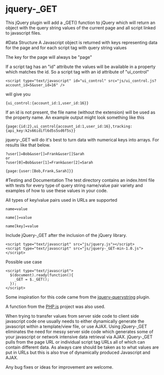 # jquery-_GET
This jQuery plugin will add a _GET() function to jQuery which will return an object with the query string values of the current page and all script linked to javascript files.
 
#Data Structure
 A Javascript object is returned with keys representing data for the page and for each script tag with query string values
 
 The key for the page will always be "page"
 
 If a script tag has an "id" attribute the values will be available in a property which matches the id. So a script tag with an id attribute of "ui_control"
 ```
 <script type="text/javascript" id="ui_control" src="js/ui_control.js?account_id=5&user_id=16" />
 ```
 will give you
 ```
 {ui_control:{account_id:1,user_id:16}}
 ```
 If an id is not present, the file name (without the extension) will be used as the property name. An example output might look something like this
 ```
 {page:{id:2},ui_control{account_id:1,user_id:16},tracking:{api_key:k2s66idifl6d5s5sd6f5s}}

 ```
 
 jquery-_GET will do it's best to turn data with numerical keys into arrays. For results like that below.
 ```
 ?user[]=Bob&user[]=Frank&user[]Sarah
 or
 ?user[0]=Bob&user[1]=Frank&user[2]=Sarah
 
 {page:{user:[Bob,Frank,Sarah]}}
 
 ```
 
#Testing and Documentation 
 The test directory contains an index.html file with tests for every type of query string name/value pair variety and examples of how to use these values in your code. 
 
 All types of key/value pairs used in URLs are supported
 
 ```
 name=value
 ```
 
 ```
 name[]=value
 ```
 ```
 name[key]=value
 ```
 
 Include jQuery-_GET after the inclusion of the jQuery library.
 ```
 <script type="text/javascript" src="js/jquery.js"></script>
 <script type="text/javascript" src="js/jquery-_GET-min-1.0.js"></script>
 ```
 Possible use case
 ```
 <script type="text/javascript">
   $(document).ready(function(){
     _GET = $._GET();
   });
 </script>
 ```
 
 Some inspiration for this code came from the [jquery-querystring](https://github.com/kylefox/jquery-querystring) plugin.
 
 A function from the [PHP.js](http://phpjs.org) project was also used.
 
 When trying to transfer values from server side code to client side javascript code one usually needs to either
 dynamically generate the javascript within a template/view file, or use AJAX. Using jQuery-_GET eliminates the need for 
 messy server side code which generates some of your javascript or network intensive data retrieval via AJAX. jQuery-_GET
 pulls from the page URL or individual script tag URLs all of which can contain different data. As always care should be
 taken as to what values are put in URLs but this is also true of dynamically produced Javascript and AJAX.
 
 Any bug fixes or ideas for improvement are welcome.
